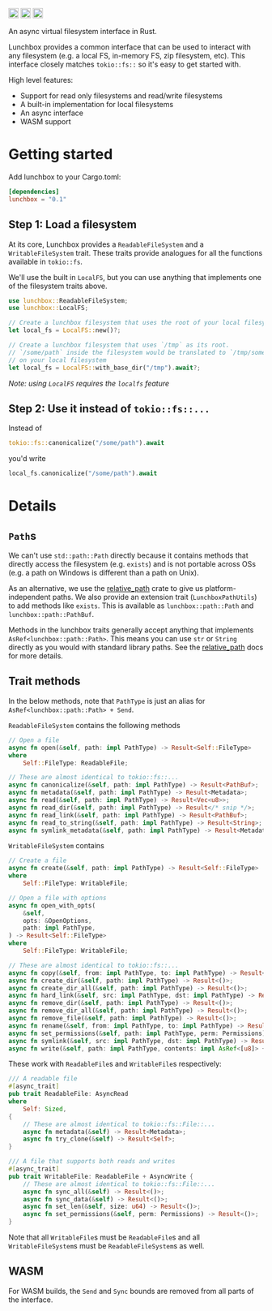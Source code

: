 [<img alt="github" src="https://img.shields.io/badge/github-vivekpanyam/lunchbox-8da0cb?style=for-the-badge&logo=github" height="20">](https://github.com/vivekpanyam/lunchbox)
[<img alt="crates.io" src="https://img.shields.io/crates/v/lunchbox.svg?style=for-the-badge&logo=rust" height="20">](https://crates.io/crates/lunchbox)
[<img alt="docs.rs" src="https://img.shields.io/badge/docs.rs-lunchbox-66c2a5?style=for-the-badge&logo=docs.rs" height="20">](https://docs.rs/lunchbox)

An async virtual filesystem interface in Rust.

Lunchbox provides a common interface that can be used to interact with any filesystem (e.g. a local FS, in-memory FS, zip filesystem, etc). This interface closely matches `tokio::fs::` so it's easy to get started with.

High level features:
- Support for read only filesystems and read/write filesystems
- A built-in implementation for local filesystems
- An async interface
- WASM support


# Getting started

Add lunchbox to your Cargo.toml:

```toml
[dependencies]
lunchbox = "0.1"
```

## Step 1: Load a filesystem

At its core, Lunchbox provides a `ReadableFileSystem` and a `WritableFileSystem` trait. These traits provide analogues for all the functions available in `tokio::fs`.

We'll use the built in `LocalFS`, but you can use anything that implements one of the filesystem traits above.

```rust
use lunchbox::ReadableFileSystem;
use lunchbox::LocalFS;

// Create a lunchbox filesystem that uses the root of your local filesystem as its root
let local_fs = LocalFS::new()?;

// Create a lunchbox filesystem that uses `/tmp` as its root.
// `/some/path` inside the filesystem would be translated to `/tmp/some/path`
// on your local filesystem
let local_fs = LocalFS::with_base_dir("/tmp").await?;
```

*Note: using `LocalFS` requires the `localfs` feature*

## Step 2: Use it instead of `tokio::fs::...`

Instead of
```rust
tokio::fs::canonicalize("/some/path").await
```

you'd write

```rust
local_fs.canonicalize("/some/path").await
```

# Details

## `Path`s

We can't use `std::path::Path` directly because it contains methods that directly access the filesystem (e.g. `exists`) and is not portable across OSs (e.g. a path on Windows is different than a path on Unix).

As an alternative, we use the [relative_path](https://docs.rs/relative-path/1.7.2/relative_path/index.html) crate to give us platform-independent paths. We also provide an extension trait (`LunchboxPathUtils`) to add methods like `exists`. This is available as `lunchbox::path::Path` and `lunchbox::path::PathBuf`.

Methods in the lunchbox traits generally accept anything that implements `AsRef<lunchbox::path::Path>`. This means you can use `str` or `String` directly as you would with standard library paths. See the [relative_path](https://docs.rs/relative-path/1.7.2/relative_path/index.html) docs for more details.

## Trait methods

In the below methods, note that `PathType` is just an alias for `AsRef<lunchbox::path::Path> + Send`.

`ReadableFileSystem` contains the following methods
```rust
// Open a file
async fn open(&self, path: impl PathType) -> Result<Self::FileType>
where
    Self::FileType: ReadableFile;

// These are almost identical to tokio::fs::...
async fn canonicalize(&self, path: impl PathType) -> Result<PathBuf>;
async fn metadata(&self, path: impl PathType) -> Result<Metadata>;
async fn read(&self, path: impl PathType) -> Result<Vec<u8>>;
async fn read_dir(&self, path: impl PathType) -> Result</* snip */>;
async fn read_link(&self, path: impl PathType) -> Result<PathBuf>;
async fn read_to_string(&self, path: impl PathType) -> Result<String>;
async fn symlink_metadata(&self, path: impl PathType) -> Result<Metadata>;
```

`WritableFileSystem` contains
```rust
// Create a file
async fn create(&self, path: impl PathType) -> Result<Self::FileType>
where
    Self::FileType: WritableFile;

// Open a file with options
async fn open_with_opts(
    &self,
    opts: &OpenOptions,
    path: impl PathType,
) -> Result<Self::FileType>
where
    Self::FileType: WritableFile;

// These are almost identical to tokio::fs::...
async fn copy(&self, from: impl PathType, to: impl PathType) -> Result<u64>;
async fn create_dir(&self, path: impl PathType) -> Result<()>;
async fn create_dir_all(&self, path: impl PathType) -> Result<()>;
async fn hard_link(&self, src: impl PathType, dst: impl PathType) -> Result<()>;
async fn remove_dir(&self, path: impl PathType) -> Result<()>;
async fn remove_dir_all(&self, path: impl PathType) -> Result<()>;
async fn remove_file(&self, path: impl PathType) -> Result<()>;
async fn rename(&self, from: impl PathType, to: impl PathType) -> Result<()>;
async fn set_permissions(&self, path: impl PathType, perm: Permissions) -> Result<()>;
async fn symlink(&self, src: impl PathType, dst: impl PathType) -> Result<()>;
async fn write(&self, path: impl PathType, contents: impl AsRef<[u8]> + Send) -> Result<()>;
```

These work with `ReadableFile`s and `WritableFile`s respectively:

```rust
/// A readable file
#[async_trait]
pub trait ReadableFile: AsyncRead
where
    Self: Sized,
{
    // These are almost identical to tokio::fs::File::...
    async fn metadata(&self) -> Result<Metadata>;
    async fn try_clone(&self) -> Result<Self>;
}

/// A file that supports both reads and writes
#[async_trait]
pub trait WritableFile: ReadableFile + AsyncWrite {
    // These are almost identical to tokio::fs::File::...
    async fn sync_all(&self) -> Result<()>;
    async fn sync_data(&self) -> Result<()>;
    async fn set_len(&self, size: u64) -> Result<()>;
    async fn set_permissions(&self, perm: Permissions) -> Result<()>;
}
```

Note that all `WritableFile`s must be `ReadableFile`s and all `WritableFileSystem`s must be `ReadableFileSystem`s as well.

## WASM

For WASM builds, the `Send` and `Sync` bounds are removed from all parts of the interface.
